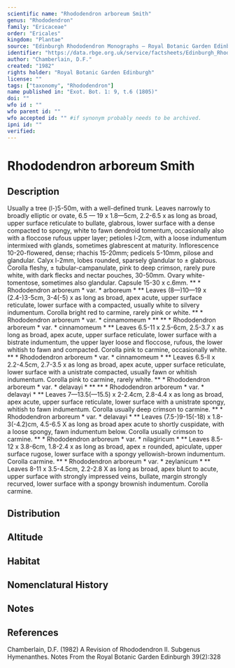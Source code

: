 ```yaml
---
scientific name: "Rhododendron arboreum Smith"
genus: "Rhododendron"
family: "Ericaceae"
order: "Ericales"
kingdom: "Plantae"
source: "Edinburgh Rhododendron Monographs – Royal Botanic Garden Edinburgh"
identifier: "https://data.rbge.org.uk/service/factsheets/Edinburgh_Rhododendron_Monographs.xhtml"
author: "Chamberlain, D.F."
created: "1982"
rights holder: "Royal Botanic Garden Edinburgh"
license: ""
tags: ["taxonomy", "Rhododendron"]
name published in: "Exot. Bot. 1: 9, t.6 (1805)"
doi: ""
wfo id : ""
wfo parent id: ""
wfo accepted id: "" #if synonym probably needs to be archived.                      
ipni id: ""
verified:
---
```


                       

# Rhododendron arboreum Smith

## Description
Usually a tree (l-)5-50m, with a well-defined trunk. Leaves narrowly to broadly elliptic or ovate, 6.5 — 19 x 1.8—5cm, 2.2-6.5 x as long as broad, upper surface reticulate to bullate, glabrous, lower surface with a dense compacted to spongy, white to fawn dendroid tomentum, occasionally also with a floccose rufous upper layer; petioles l-2cm, with a loose indumentum intermixed with glands, sometimes glabrescent at maturity. Inflorescence 10-20-flowered, dense; rhachis 15-20mm; pedicels 5-10mm, pilose and glandular. Calyx l-2mm, lobes rounded, sparsely glandular to ± glabrous. Corolla fleshy, ± tubular-campanulate, pink to deep crimson, rarely pure white, with dark flecks and nectar pouches, 30-50mm. Ovary white-tomentose, sometimes also glandular. Capsule 15-30 x c.6mm. ** * Rhododendron arboreum * var. * arboreum * ** Leaves (8—)10—19 x (2.4-)3-5cm, 3-4(-5) x as long as broad, apex acute, upper surface reticulate, lower surface with a compacted, usually white to silvery indumentum. Corolla bright red to carmine, rarely pink or white. ** * Rhododendron arboreum * var. * cinnamomeum * ** ** * Rhododendron arboreum * var. * cinnamomeum * ** Leaves 6.5-11 x 2.5-6cm, 2.5-3.7 x as long as broad, apex acute, upper surface reticulate, lower surface with a bistrate indumentum, the upper layer loose and floccose, rufous, the lower whitish to fawn and compacted. Corolla pink to carmine, occasionally white. ** * Rhododendron arboreum * var. * cinnamomeum * ** Leaves 6.5-ll x 2.2-4.5cm, 2.7-3.5 x as long as broad, apex acute, upper surface reticulate, lower surface with a unistrate compacted, usually fawn or whitish indumentum. Corolla pink to carmine, rarely white. ** * Rhododendron arboreum * var. * delavayi * ** ** * Rhododendron arboreum * var. * delavayi * ** Leaves 7—13.5(—15.5) x 2-2.4cm, 2.8-4.4 x as long as broad, apex acute, upper surface reticulate, lower surface with a unistrate spongy, whitish to fawn indumentum. Corolla usually deep crimson to carmine. ** * Rhododendron arboreum * var. * delavayi * ** Leaves (7.5-)9-15(-18) x 1.8-3(-4.2)cm, 4.5-6.5 X as long as broad apex acute to shortly cuspidate, with a loose spongy, fawn indumentum below. Corolla usually crimson to carmine. ** * Rhododendron arboreum * var. * nilagiricum * ** Leaves 8.5-12 x 3.8-6cm, 1.8-2.4 x as long as broad, apex ± rounded, apiculate, upper surface rugose, lower surface with a spongy yellowish-brown indumentum. Corolla carmine. ** * Rhododendron arboreum * var. * zeylanicum * ** Leaves 8-11 x 3.5-4.5cm, 2.2-2.8 X as long as broad, apex blunt to acute, upper surface with strongly impressed veins, bullate, margin strongly recurved, lower surface with a spongy brownish indumentum. Corolla carmine.

## Distribution


## Altitude


## Habitat


## Nomenclatural History

                       
## Notes


## References

Chamberlain, D.F. (1982) A Revision of Rhododendron II. Subgenus Hymenanthes. Notes From the Royal Botanic Garden Edinburgh 39(2):328
